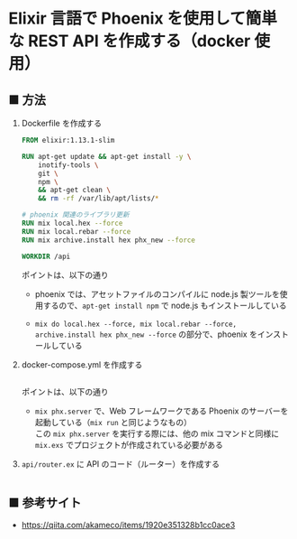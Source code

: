 # Elixir 言語で Phoenix を使用して簡単な REST API を作成する（docker 使用）

## ■ 方法

1. Dockerfile を作成する<br>
    ```Dockerfile
    FROM elixir:1.13.1-slim

    RUN apt-get update && apt-get install -y \
        inotify-tools \
        git \
        npm \
        && apt-get clean \
        && rm -rf /var/lib/apt/lists/*

    # phoenix 関連のライブラリ更新
    RUN mix local.hex --force
    RUN mix local.rebar --force
    RUN mix archive.install hex phx_new --force

    WORKDIR /api
    ```

    ポイントは、以下の通り

    - phoenix では、アセットファイルのコンパイルに node.js 製ツールを使用するので、`apt-get install npm` で node.js もインストールしている

    - `mix do local.hex --force, mix local.rebar --force, archive.install hex phx_new --force` の部分で、phoenix をインストールしている

1. docker-compose.yml を作成する
    ```yml
    ```

    ポイントは、以下の通り

    - `mix phx.server` で、Web フレームワークである Phoenix のサーバーを起動している（`mix run` と同じようなもの）<br>
        この `mix phx.server` を実行する際には、他の mix コマンドと同様に `mix.exs` でプロジェクトが作成されている必要がある

1. `api/router.ex` に API のコード（ルーター）を作成する<br>
    ```ex
    ```

## ■ 参考サイト

- https://qiita.com/akameco/items/1920e351328b1cc0ace3
